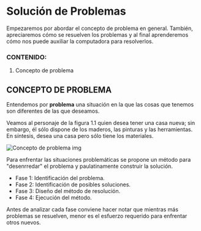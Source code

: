 # Solución de Problemas

Empezaremos por abordar el concepto de problema en general. También, apreciaremos cómo se resuelven los problemas y al final aprenderemos cómo nos puede auxiliar la computadora para resolverlos.

### CONTENIDO:

1. Concepto de problema

## CONCEPTO DE PROBLEMA

Entendemos por **problema** una situación en la que las cosas que tenemos son diferentes de las que deseamos.

Veamos al personaje de la figura 1.1 quien desea tener una casa nueva; sin embargo, él sólo dispone de los maderos, las pinturas y las herramientas. En síntesis, desea una casa pero sólo tiene los materiales.

![Concepto de problema img](../images/conceptoDeProblema.png "Concepto de problema")

Para enfrentar las situaciones problemáticas se propone un método para "desenrredar" el problema y paulatinamente construir la solución. 

* Fase 1: Identificación del problema.
* Fase 2: Identificación de posibles soluciones.
* Fase 3: Diseño del método de resolución.
* Fase 4: Ejecución del método.

Antes de analizar cada fase conviene hacer notar que mientras más problemas se resuelven, menor es el esfuerzo requerido para enfrentar otros nuevos.
